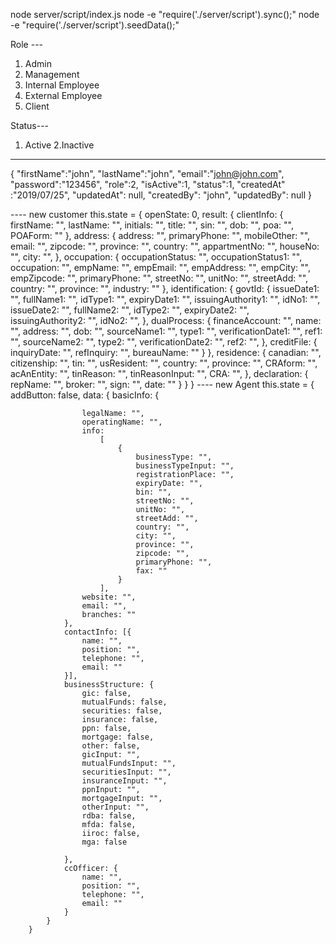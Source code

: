 node server/script/index.js
node -e "require('./server/script').sync();"
node -e "require('./server/script').seedData();"


Role --- 
1. Admin
2. Management
3. Internal Employee
4. External Employee
5. Client

Status---
1. Active
2.Inactive

--------------------
{
	"firstName":"john",
		"lastName":"john",
		"email":"john@john.com",
			"password":"123456",
				"role":2,
					"isActive":1,
						"status":1,
						"createdAt" :"2019/07/25",
						"updatedAt": null,
						"createdBy": "john",
						"updatedBy": null
}






























---- new customer
  this.state = {
            openState: 0,
            result: {
                clientInfo: {
                    firstName: "",
                    lastName: "",
                    initials: "",
                    title: "",
                    sin: "",
                    dob: "",
                    poa: "",
                    POAForm: ""
                },
                address: {
                    address: "",
                    primaryPhone: "",
                    mobileOther: "",
                    email: "",
                    zipcode: "",
                    province: "",
                    country: "",
                    appartmentNo: "",
                    houseNo: "",
                    city: "",
                },
                occupation: {
                    occupationStatus: "",
                    occupationStatus1: "",
                    occupation: "",
                    empName: "",
                    empEmail: "",
                    empAddress: "",
                    empCity: "",
                    empZipcode: "",
                    primaryPhone: "",
                    streetNo: "",
                    unitNo: "",
                    streetAdd: "",
                    country: "",
                    province: "",
                    industry: ""
                },
                identification: {
                    govtId: {
                        issueDate1: "",
                        fullName1: "",
                        idType1: "",
                        expiryDate1: "",
                        issuingAuthority1: "",
                        idNo1: "",
                        issueDate2: "",
                        fullName2: "",
                        idType2: "",
                        expiryDate2: "",
                        issuingAuthority2: "",
                        idNo2: "",
                    },
                    dualProcess: {
                        financeAccount: "",
                        name: "",
                        address: "",
                        dob: "",
                        sourceName1: "",
                        type1: "",
                        verificationDate1: "",
                        ref1: "",
                        sourceName2: "",
                        type2: "",
                        verificationDate2: "",
                        ref2: "",
                    },
                    creditFile: {
                        inquiryDate: "",
                        refInquiry: "",
                        bureauName: ""
                    }
                },
                residence: {
                    canadian: "",
                    citizenship: "",
                    tin: "",
                    usResident: "",
                    country: "",
                    province: "",
                    CRAform: "",
                    acAnEntity: "",
                    tinReason: "",
                    tinReasonInput: "",
                    CRA: "",
                },
                declaration: {
                    repName: "",
                    broker: "",
                    sign: "",
                    date: ""
                }
            }
        }
---- new Agent
 this.state = {
            addButton: false,
            data: {
                basicInfo: {
                    
                    legalName: "",
                    operatingName: "",
                    info:
                        [
                            {
                                businessType: "",
                                businessTypeInput: "",
                                registrationPlace: "",
                                expiryDate: "",
                                bin: "",
                                streetNo: "",
                                unitNo: "",
                                streetAdd: "",
                                country: "",
                                city: "",
                                province: "",
                                zipcode: "",
                                primaryPhone: "",
                                fax: ""
                            }
                        ],
                    website: "",
                    email: "",
                    branches: ""
                },
                contactInfo: [{
                    name: "",
                    position: "",
                    telephone: "",
                    email: ""
                }],
                businessStructure: {
                    gic: false,
                    mutualFunds: false,
                    securities: false,
                    insurance: false,
                    ppn: false,
                    mortgage: false,
                    other: false,
                    gicInput: "",
                    mutualFundsInput: "",
                    securitiesInput: "",
                    insuranceInput: "",
                    ppnInput: "",
                    mortgageInput: "",
                    otherInput: "",
                    rdba: false,
                    mfda: false,
                    iiroc: false,
                    mga: false

                },
                ccOfficer: {
                    name: "",
                    position: "",
                    telephone: "",
                    email: ""
                }
            }
        }
